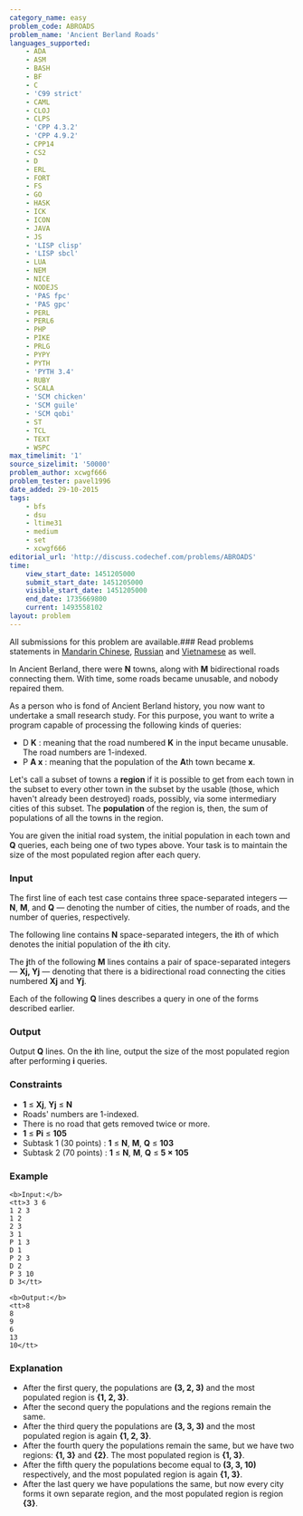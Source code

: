 ```yaml
---
category_name: easy
problem_code: ABROADS
problem_name: 'Ancient Berland Roads'
languages_supported:
    - ADA
    - ASM
    - BASH
    - BF
    - C
    - 'C99 strict'
    - CAML
    - CLOJ
    - CLPS
    - 'CPP 4.3.2'
    - 'CPP 4.9.2'
    - CPP14
    - CS2
    - D
    - ERL
    - FORT
    - FS
    - GO
    - HASK
    - ICK
    - ICON
    - JAVA
    - JS
    - 'LISP clisp'
    - 'LISP sbcl'
    - LUA
    - NEM
    - NICE
    - NODEJS
    - 'PAS fpc'
    - 'PAS gpc'
    - PERL
    - PERL6
    - PHP
    - PIKE
    - PRLG
    - PYPY
    - PYTH
    - 'PYTH 3.4'
    - RUBY
    - SCALA
    - 'SCM chicken'
    - 'SCM guile'
    - 'SCM qobi'
    - ST
    - TCL
    - TEXT
    - WSPC
max_timelimit: '1'
source_sizelimit: '50000'
problem_author: xcwgf666
problem_tester: pavel1996
date_added: 29-10-2015
tags:
    - bfs
    - dsu
    - ltime31
    - medium
    - set
    - xcwgf666
editorial_url: 'http://discuss.codechef.com/problems/ABROADS'
time:
    view_start_date: 1451205000
    submit_start_date: 1451205000
    visible_start_date: 1451205000
    end_date: 1735669800
    current: 1493558102
layout: problem
---
```

All submissions for this problem are available.###  Read problems statements in [Mandarin Chinese](http://www.codechef.com/download/translated/LTIME31/mandarin/ABROADS.pdf), [Russian](http://www.codechef.com/download/translated/LTIME31/russian/ABROADS.pdf) and [Vietnamese](http://www.codechef.com/download/translated/LTIME31/vietnamese/ABROADS.pdf) as well.

In Ancient Berland, there were **N** towns, along with **M** bidirectional roads connecting them. With time, some roads became unusable, and nobody repaired them.

As a person who is fond of Ancient Berland history, you now want to undertake a small research study. For this purpose, you want to write a program capable of processing the following kinds of queries:

- D **K** : meaning that the road numbered **K** in the input became unusable. The road numbers are 1-indexed.
- P **A x** : meaning that the population of the **A**th town became **x**.

Let's call a subset of towns a **region** if it is possible to get from each town in the subset to every other town in the subset by the usable (those, which haven't already been destroyed) roads, possibly, via some intermediary cities of this subset. The **population** of the region is, then, the sum of populations of all the towns in the region.

You are given the initial road system, the initial population in each town and **Q** queries, each being one of two types above. Your task is to maintain the size of the most populated region after each query.

### Input

The first line of each test case contains three space-separated integers — **N**, **M**, and **Q** — denoting the number of cities, the number of roads, and the number of queries, respectively.

The following line contains **N** space-separated integers, the **i**th of which denotes the initial population of the **i**th city.

The **j**th of the following **M** lines contains a pair of space-separated integers — **Xj, Yj** — denoting that there is a bidirectional road connecting the cities numbered **Xj** and **Yj**.

Each of the following **Q** lines describes a query in one of the forms described earlier.

### Output

Output **Q** lines. On the **i**th line, output the size of the most populated region after performing **i** queries.

### Constraints

- **1** ≤ **Xj**, **Yj** ≤ **N**
- Roads' numbers are 1-indexed.
- There is no road that gets removed twice or more.
- **1** ≤ **Pi** ≤ **105**
- Subtask 1 (30 points) : **1** ≤ **N**, **M**, **Q** ≤ **103**
- Subtask 2 (70 points) : **1** ≤ **N**, **M**, **Q** ≤ **5 × 105**

### Example

```
<b>Input:</b>
<tt>3 3 6
1 2 3
1 2
2 3
3 1
P 1 3
D 1
P 2 3
D 2
P 3 10
D 3</tt>

<b>Output:</b>
<tt>8
8
9
6
13
10</tt>

```
### Explanation

- After the first query, the populations are **(3, 2, 3)** and the most populated region is **{1, 2, 3}**.
- After the second query the populations and the regions remain the same.
- After the third query the populations are **(3, 3, 3)** and the most populated region is again **{1, 2, 3}**.
- After the fourth query the populations remain the same, but we have two regions: **{1, 3}** and **{2}**. The most populated region is **{1, 3}**.
- After the fifth query the populations become equal to **(3, 3, 10)** respectively, and the most populated region is again **{1, 3}**.
- After the last query we have populations the same, but now every city forms it own separate region, and the most populated region is region **{3}**.